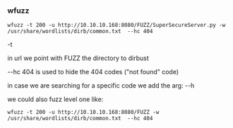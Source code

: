 
### wfuzz




```
wfuzz -t 200 -u http://10.10.10.168:8080/FUZZ/SuperSecureServer.py -w /usr/share/wordlists/dirb/common.txt  --hc 404
```

-t <number of threads>

in url we point with FUZZ the directory to dirbust

--hc 404    is used to hide the 404 codes ("not found" code)

in case we are searching for a specific code we add the arg:
--h <desired code>


we could also fuzz level one like:

```
wfuzz -t 200 -u http://10.10.10.168:8080/FUZZ -w /usr/share/wordlists/dirb/common.txt  --hc 404
```
